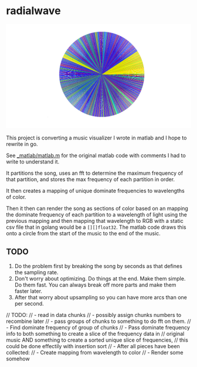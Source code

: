 # radialwave

![Harder Better Faster Stronger by Daft Punk](./screenshots/harder.png)

This project is converting a music visualizer I wrote in matlab and I hope to
rewrite in go.

See [_matlab/matlab.m](_matlab/matlab.m) for the original matlab code with
comments I had to write to understand it.

It partitions the song, uses an fft to determine the maximum frequency of that
partition, and stores the max frequency of each partition in order.

It then creates a mapping of unique dominate frequencies to wavelengths of
color.

Then it then can render the song as sections of color based on an mapping the
dominate frequency of each partition to a wavelength of light using the
previous mapping and then mapping that wavelength to RGB with a static
csv file that in golang would be a `[][]float32`. The matlab code draws this
onto a circle from the start of the music to the end of the music.

## TODO

1. Do the problem first by breaking the song by seconds as that defines the sampling rate.
2. Don't worry about optimizing. Do things at the end. Make them simple. Do them fast. You can always break off more parts and make them faster later.
3. After that worry about upsampling so you can have more arcs than one per second.

// TODO:
// - read in data chunks
// - possibly assign chunks numbers to recombine later
// - pass groups of chunks to something to do fft on them.
// - Find dominate frequency of group of chunks
// - Pass dominate frequency info to both something to create a slice of the frequency data in
//   original music AND something to create a sorted unique slice of frequencies,
//   this could be done effectily with insertion sort
// - After all pieces have been collected:
// - Create mapping from wavelength to color
// - Render some somehow

